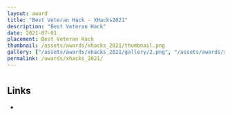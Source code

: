```yaml
---
layout: award
title: "Best Veteran Hack - XHacks2021"
description: "Best Veteran Hack"
date: 2021-07-01
placement: Best Veteran Hack
thumbnail: /assets/awards/xhacks_2021/thumbnail.png
gallery: ["/assets/awards/xhacks_2021/gallery/2.png", "/assets/awards/xhacks_2021/gallery/gallery.json", "/assets/awards/xhacks_2021/gallery/image.png"]
permalink: /awards/xhacks_2021/
---
```


#

## Links

-
